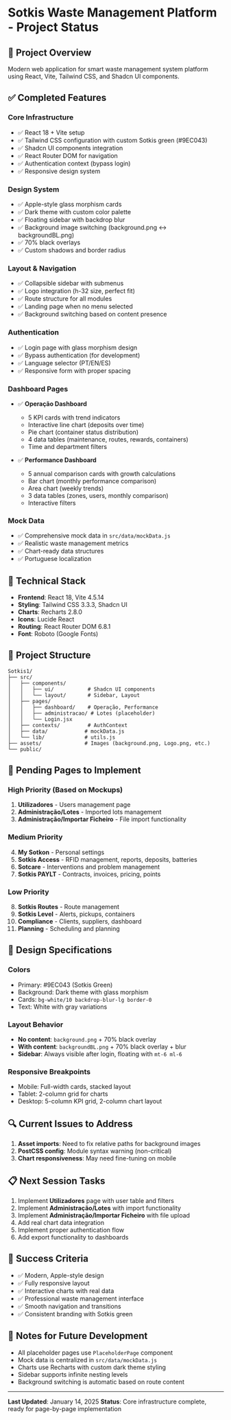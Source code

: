 # Sotkis Waste Management Platform - Project Status

## 🎯 **Project Overview**
Modern web application for smart waste management system platform using React, Vite, Tailwind CSS, and Shadcn UI components.

## ✅ **Completed Features**

### **Core Infrastructure**
- ✅ React 18 + Vite setup
- ✅ Tailwind CSS configuration with custom Sotkis green (#9EC043)
- ✅ Shadcn UI components integration
- ✅ React Router DOM for navigation
- ✅ Authentication context (bypass login)
- ✅ Responsive design system

### **Design System**
- ✅ Apple-style glass morphism cards
- ✅ Dark theme with custom color palette
- ✅ Floating sidebar with backdrop blur
- ✅ Background image switching (background.png ↔ backgroundBL.png)
- ✅ 70% black overlays
- ✅ Custom shadows and border radius

### **Layout & Navigation**
- ✅ Collapsible sidebar with submenus
- ✅ Logo integration (h-32 size, perfect fit)
- ✅ Route structure for all modules
- ✅ Landing page when no menu selected
- ✅ Background switching based on content presence

### **Authentication**
- ✅ Login page with glass morphism design
- ✅ Bypass authentication (for development)
- ✅ Language selector (PT/EN/ES)
- ✅ Responsive form with proper spacing

### **Dashboard Pages**
- ✅ **Operação Dashboard**
  - 5 KPI cards with trend indicators
  - Interactive line chart (deposits over time)
  - Pie chart (container status distribution)
  - 4 data tables (maintenance, routes, rewards, containers)
  - Time and department filters

- ✅ **Performance Dashboard**
  - 5 annual comparison cards with growth calculations
  - Bar chart (monthly performance comparison)
  - Area chart (weekly trends)
  - 3 data tables (zones, users, monthly comparison)
  - Interactive filters

### **Mock Data**
- ✅ Comprehensive mock data in `src/data/mockData.js`
- ✅ Realistic waste management metrics
- ✅ Chart-ready data structures
- ✅ Portuguese localization

## 🔧 **Technical Stack**
- **Frontend**: React 18, Vite 4.5.14
- **Styling**: Tailwind CSS 3.3.3, Shadcn UI
- **Charts**: Recharts 2.8.0
- **Icons**: Lucide React
- **Routing**: React Router DOM 6.8.1
- **Font**: Roboto (Google Fonts)

## 📁 **Project Structure**
```
Sotkis1/
├── src/
│   ├── components/
│   │   ├── ui/           # Shadcn UI components
│   │   └── layout/       # Sidebar, Layout
│   ├── pages/
│   │   ├── dashboard/    # Operação, Performance
│   │   ├── administracao/ # Lotes (placeholder)
│   │   └── Login.jsx
│   ├── contexts/         # AuthContext
│   ├── data/            # mockData.js
│   └── lib/             # utils.js
├── assets/              # Images (background.png, Logo.png, etc.)
└── public/
```

## 🚧 **Pending Pages to Implement**

### **High Priority (Based on Mockups)**
1. **Utilizadores** - Users management page
2. **Administração/Lotes** - Imported lots management
3. **Administração/Importar Ficheiro** - File import functionality

### **Medium Priority**
4. **My Sotkon** - Personal settings
5. **Sotkis Access** - RFID management, reports, deposits, batteries
6. **Sotcare** - Interventions and problem management
7. **Sotkis PAYLT** - Contracts, invoices, pricing, points

### **Low Priority**
8. **Sotkis Routes** - Route management
9. **Sotkis Level** - Alerts, pickups, containers
10. **Compliance** - Clients, suppliers, dashboard
11. **Planning** - Scheduling and planning

## 🎨 **Design Specifications**

### **Colors**
- Primary: #9EC043 (Sotkis Green)
- Background: Dark theme with glass morphism
- Cards: `bg-white/10 backdrop-blur-lg border-0`
- Text: White with gray variations

### **Layout Behavior**
- **No content**: `background.png` + 70% black overlay
- **With content**: `backgroundBL.png` + 70% black overlay + blur
- **Sidebar**: Always visible after login, floating with `mt-6 ml-6`

### **Responsive Breakpoints**
- Mobile: Full-width cards, stacked layout
- Tablet: 2-column grid for charts
- Desktop: 5-column KPI grid, 2-column chart layout

## 🔍 **Current Issues to Address**
1. **Asset imports**: Need to fix relative paths for background images
2. **PostCSS config**: Module syntax warning (non-critical)
3. **Chart responsiveness**: May need fine-tuning on mobile

## 📋 **Next Session Tasks**
1. Implement **Utilizadores** page with user table and filters
2. Implement **Administração/Lotes** with import functionality
3. Implement **Administração/Importar Ficheiro** with file upload
4. Add real chart data integration
5. Implement proper authentication flow
6. Add export functionality to dashboards

## 🎯 **Success Criteria**
- ✅ Modern, Apple-style design
- ✅ Fully responsive layout
- ✅ Interactive charts with real data
- ✅ Professional waste management interface
- ✅ Smooth navigation and transitions
- ✅ Consistent branding with Sotkis green

## 📝 **Notes for Future Development**
- All placeholder pages use `PlaceholderPage` component
- Mock data is centralized in `src/data/mockData.js`
- Charts use Recharts with custom dark theme styling
- Sidebar supports infinite nesting levels
- Background switching is automatic based on route content

---
**Last Updated**: January 14, 2025
**Status**: Core infrastructure complete, ready for page-by-page implementation 